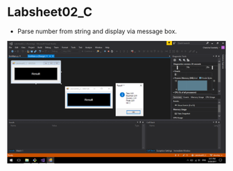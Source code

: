 # Labsheet02_C
- Parse number from string and display via message box.

![result](screenshot/result.png)
